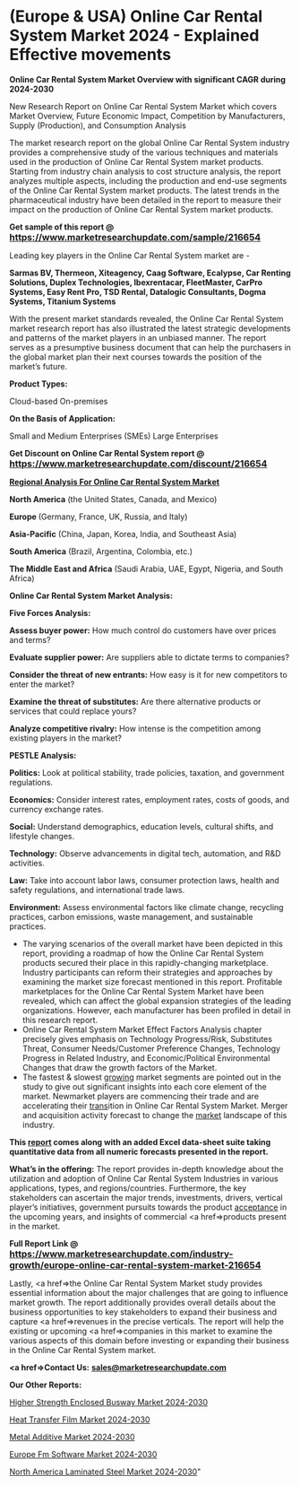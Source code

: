 # (Europe & USA) Online Car Rental System Market 2024 - Explained Effective movements

<strong>Online Car Rental System Market Overview with significant CAGR during 2024-2030</strong>

New Research Report on Online Car Rental System Market which covers Market Overview, Future Economic Impact, Competition by Manufacturers, Supply (Production), and Consumption Analysis

The market research report on the global Online Car Rental System industry provides a comprehensive study of the various techniques and materials used in the production of Online Car Rental System market products. Starting from industry chain analysis to cost structure analysis, the report analyzes multiple aspects, including the production and end-use segments of the Online Car Rental System market products. The latest trends in the pharmaceutical industry have been detailed in the report to measure their impact on the production of Online Car Rental System market products.

<strong>Get sample of this report @ <a href=https://www.marketresearchupdate.com/sample/216654><font size=3 color=#0000ff>https://www.marketresearchupdate.com/sample/216654</font></a></strong>

Leading key players in the Online Car Rental System market are -

<strong>Sarmas BV, Thermeon, Xiteagency, Caag Software, Ecalypse, Car Renting Solutions, Duplex Technologies, Ibexrentacar, FleetMaster, CarPro Systems, Easy Rent Pro, TSD Rental, Datalogic Consultants, Dogma Systems, Titanium Systems</strong>

With the present market standards revealed, the Online Car Rental System market research report has also illustrated the latest strategic developments and patterns of the market players in an unbiased manner. The report serves as a presumptive business document that can help the purchasers in the global market plan their next courses towards the position of the market’s future.

<strong>Product Types:</strong>

Cloud-based
On-premises

<strong>On the Basis of Application:</strong>

Small and Medium Enterprises (SMEs)
Large Enterprises

<strong>Get Discount on Online Car Rental System report @ <a href=https://www.marketresearchupdate.com/discount/216654><font size=3 color=#0000ff>https://www.marketresearchupdate.com/discount/216654</font></a></strong>

<strong><u><b>Regional Analysis For Online Car Rental System Market</b></u></strong>

<strong><b>North America</b></strong> (the United States, Canada, and Mexico)

<strong><b>Europe </b></strong>(Germany, France, UK, Russia, and Italy)

<strong><b>Asia-Pacific</b></strong> (China, Japan, Korea, India, and Southeast Asia)

<strong><b>South America</b></strong> (Brazil, Argentina, Colombia, etc.)

<strong><b>The Middle East and Africa</b></strong> (Saudi Arabia, UAE, Egypt, Nigeria, and South Africa)

<strong>Online Car Rental System Market Analysis:</strong>

<strong>Five Forces Analysis:</strong>

<strong>Assess buyer power:</strong> How much control do customers have over prices and terms?

<strong>Evaluate supplier power:</strong> Are suppliers able to dictate terms to companies?

<strong>Consider the threat of new entrants:</strong> How easy is it for new competitors to enter the market?

<strong>Examine the threat of substitutes:</strong> Are there alternative products or services that could replace yours?

<strong>Analyze competitive rivalry:</strong> How intense is the competition among existing players in the market?

<strong>PESTLE Analysis:</strong>

<strong>Politics:</strong> Look at political stability, trade policies, taxation, and government regulations.

<strong>Economics:</strong> Consider interest rates, employment rates, costs of goods, and currency exchange rates.

<strong>Social:</strong> Understand demographics, education levels, cultural shifts, and lifestyle changes.

<strong>Technology:</strong> Observe advancements in digital tech, automation, and R&D activities.

<strong>Law:</strong> Take into account labor laws, consumer protection laws, health and safety regulations, and international trade laws.

<strong>Environment:</strong> Assess environmental factors like climate change, recycling practices, carbon emissions, waste management, and sustainable practices.

<ul>
  <li>The varying scenarios of the overall market have been depicted in this report, providing a roadmap of how the Online Car Rental System products secured their place in this rapidly-changing marketplace. Industry participants can reform their strategies and approaches by examining the market size forecast mentioned in this report. Profitable marketplaces for the Online Car Rental System Market have been revealed, which can affect the global expansion strategies of the leading organizations. However, each manufacturer has been profiled in detail in this research report.</li>
  <li>Online Car Rental System Market Effect Factors Analysis chapter precisely gives emphasis on Technology Progress/Risk, Substitutes Threat, Consumer Needs/Customer Preference Changes, Technology Progress in Related Industry, and Economic/Political Environmental Changes that draw the growth factors of the Market.</li>
  <li>The fastest &amp; slowest <a href=ASDF991299>growing</a> market segments are pointed out in the study to give out significant insights into each core element of the market. Newmarket players are commencing their trade and are accelerating their <a href=>trans</a>ition in Online Car Rental System Market. Merger and acquisition activity forecast to change the <a href=>market</a> landscape of this industry.</li>
</ul>
<strong>This <a href=>report</a> comes along with an added Excel data-sheet suite taking quantitative data from all numeric forecasts presented in the report.</strong>

<strong>What’s in the offering:</strong> The report provides in-depth knowledge about the utilization and adoption of Online Car Rental System Industries in various applications, types, and regions/countries. Furthermore, the key stakeholders can ascertain the major trends, investments, drivers, vertical player’s initiatives, government pursuits towards the product <a href=ASDF881288>acceptance</a> in the upcoming years, and insights of commercial <a href=>products</a> present in the market.

<strong>Full Report Link @ <a href=https://www.marketresearchupdate.com/industry-growth/europe-online-car-rental-system-market-216654><font size=3 color=#0000ff>https://www.marketresearchupdate.com/industry-growth/europe-online-car-rental-system-market-216654</font></a></strong>

Lastly, <a href=>the</a> Online Car Rental System Market study provides essential information about the major challenges that are going to influence market growth. The report additionally provides overall details about the business opportunities to key stakeholders to expand their business and capture <a href=>revenues</a> in the precise verticals. The report will help the existing or upcoming <a href=>companies</a> in this market to examine the various aspects of this domain before investing or expanding their business in the Online Car Rental System market.

<strong><a href=><strong>Contact Us:</strong></a></strong>
<strong>sales@marketresearchupdate.com</strong>

<strong>Our Other Reports:</strong>

<a href=https://www.linkedin.com/pulse/higher-strength-enclosed-busway-market-size-growth>Higher Strength Enclosed Busway Market 2024-2030</a>

<a href=https://www.linkedin.com/pulse/heat-transfer-film-market-size-share-outlook>Heat Transfer Film Market 2024-2030</a>

<a href=https://www.linkedin.com/pulse/metal-additive-market-size-emerging-trends>Metal Additive Market 2024-2030</a>

<a href=https://www.linkedin.com/pulse/europe-fm-software-market-2023-huge-business-psg3f/>Europe Fm Software Market 2024-2030</a>

<a href=https://www.linkedin.com/pulse/north-america-laminated-steel-market-2023-rtmqc/>North America Laminated Steel Market 2024-2030</a>"
